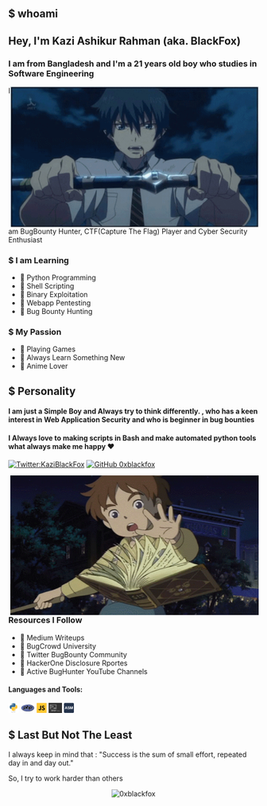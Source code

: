 ## $ whoami

<h2> Hey, I'm Kazi Ashikur Rahman (aka. BlackFox)</h2>
<h3>I am from Bangladesh and I'm a 21 years old boy who studies in <b>Software Engineering</b></h3>

<img hight="400" width="500" alt="GIF" align="right" src="https://github.com/0xblackfox/0xblackfox/blob/main/Intro/Amino%20Rage.gif">
I am BugBounty Hunter, CTF(Capture The Flag) Player and Cyber Security Enthusiast

### $ I am Learning
  - 🔰 Python Programming
  - 🔰 Shell Scripting
  - 🔰 Binary Exploitation
  - 🔰 Webapp Pentesting
  - 🔰 Bug Bounty Hunting

### $ My Passion 
  - 🔰 Playing Games
  - 🔰 Always Learn Something New
  - 🔰 Anime Lover

## $ Personality 
#### I am just a Simple Boy and Always try to think differently. , who has a keen interest in Web Application Security and who is beginner in bug bounties 

#### I Always love to making scripts in Bash and make automated python tools what always make me happy ❤

[![Twitter:KaziBlackFox](https://img.shields.io/badge/Follow-Twitter-blue)](https://twitter.com/KaziBlackFox)
[![GitHub 0xblackfox](https://img.shields.io/badge/Follow-Github-blue)](https://github.com/0xblackfox)

<img hight="400" width="500" alt="GIF" align="right" src="https://github.com/0xblackfox/0xblackfox/blob/main/Intro/reading%20book.gif">

### Resources I Follow
- 🔰 Medium Writeups
- 🔰 BugCrowd University
- 🔰 Twitter BugBounty Community
- 🔰 HackerOne Disclosure Rportes
- 🔰 Active BugHunter YouTube Channels

#### Languages and Tools:
<code><img height="20" src="https://github.com/0xblackfox/0xblackfox/blob/main/lang/python.png"></code>
<code><img height="20" src="https://github.com/0xblackfox/0xblackfox/blob/main/lang/php.jpg"></code>
<code><img height="20" src="https://github.com/0xblackfox/0xblackfox/blob/main/lang/javascript.png"></code>
<code><img height="20" src="https://github.com/0xblackfox/0xblackfox/blob/main/lang/bash.jpg"></code>
<code><img height="20" src="https://github.com/0xblackfox/0xblackfox/blob/main/lang/assembly.png"></code>

## $ Last But Not The Least

<p>I always keep in mind that :
"Success is the sum of small effort, repeated day in and day out." </p>
<p>So, I try to work harder than others</p>

<p align="center"> <img src="https://github-readme-stats.vercel.app/api?username=0xblackfox&show_icons=true&theme=gotham" alt="0xblackfox" />

